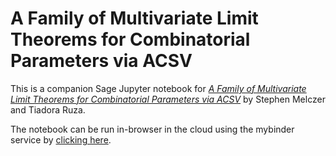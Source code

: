 # A Family of Multivariate Limit Theorems for Combinatorial Parameters via ACSV

This is a companion Sage Jupyter notebook for [*A Family of Multivariate Limit Theorems for Combinatorial Parameters via ACSV*](https://arxiv.org/abs/2211.15492) by Stephen Melczer and Tiadora Ruza. 

The notebook can be run in-browser in the cloud using the mybinder service by [clicking here](https://mybinder.org/v2/gh/ACSVMath/Limit-Theorems-For-Combinatorial-Parameters/HEAD).